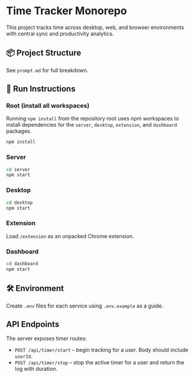 # Time Tracker Monorepo

This project tracks time across desktop, web, and browser environments with central sync and productivity analytics.

## 📦 Project Structure
See `prompt.md` for full breakdown.

## 🚀 Run Instructions

### Root (install all workspaces)
Running `npm install` from the repository root uses npm workspaces to install
dependencies for the `server`, `desktop`, `extension`, and `dashboard` packages.
```bash
npm install
```

### Server
```bash
cd server
npm start
```

### Desktop
```bash
cd desktop
npm start
```

### Extension
Load `/extension` as an unpacked Chrome extension.

### Dashboard
```bash
cd dashboard
npm start
```

## 🛠 Environment
Create `.env` files for each service using `.env.example` as a guide.

## API Endpoints
The server exposes timer routes:

- `POST /api/timer/start` – begin tracking for a user. Body should include `userId`.
- `POST /api/timer/stop` – stop the active timer for a user and return the log with duration.